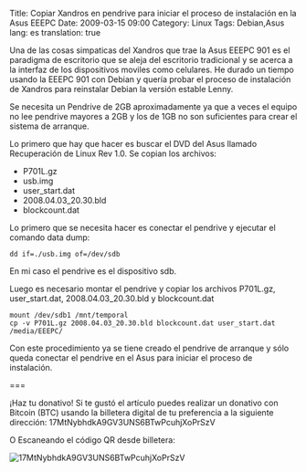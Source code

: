 Title: Copiar Xandros en pendrive para iniciar el proceso de instalación en la Asus EEEPC
Date: 2009-03-15 09:00
Category: Linux
Tags: Debian,Asus  
lang: es
translation: true

Una de las cosas simpaticas del Xandros que trae la Asus EEEPC 901 es el paradigma de escritorio que se aleja del escritorio tradicional y se acerca a la interfaz de los dispositivos moviles como celulares.
He durado un tiempo usando la EEEPC 901 con Debian y quería probar el proceso de instalación de Xandros para reinstalar Debian la versión estable Lenny.

Se necesita un Pendrive de 2GB aproximadamente ya que a veces el equipo no lee pendrive mayores a 2GB y los de 1GB no son suficientes para crear el sistema de arranque.

Lo primero que hay que hacer es buscar el DVD del Asus llamado Recuperación de Linux Rev 1.0. Se copian los archivos:

* P701L.gz
* usb.img
* user_start.dat
* 2008.04.03_20.30.bld
* blockcount.dat

Lo primero que se necesita hacer es conectar el pendrive y ejecutar el comando data dump:

```
dd if=./usb.img of=/dev/sdb
```

En mi caso el pendrive es el dispositivo sdb.

Luego es necesario montar el pendrive y copiar los archivos P701L.gz, user_start.dat, 2008.04.03_20.30.bld y blockcount.dat

```
mount /dev/sdb1 /mnt/temporal
cp -v P701L.gz 2008.04.03_20.30.bld blockcount.dat user_start.dat /media/EEEPC/
```

Con este procedimiento ya se tiene creado el pendrive de arranque y sólo queda conectar el pendrive en el Asus para iniciar el proceso de instalación.

===

¡Haz tu donativo!
Si te gustó el artículo puedes realizar un donativo con Bitcoin (BTC)
usando la billetera digital de tu preferencia a la siguiente
dirección: 17MtNybhdkA9GV3UNS6BTwPcuhjXoPrSzV

O Escaneando el código QR desde billetera:

![17MtNybhdkA9GV3UNS6BTwPcuhjXoPrSzV](./imagenes/17MtNybhdkA9GV3UNS6BTwPcuhjXoPrSzV.png)
